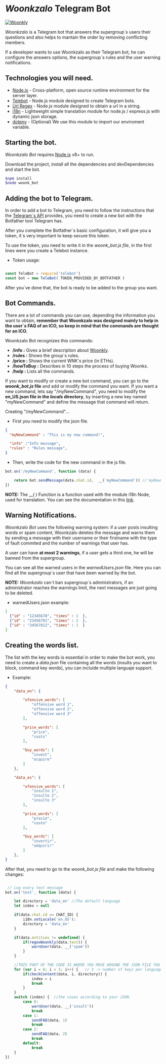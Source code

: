 # _Woonkzalo_ Telegram Bot
[![Woonkly](https://woonkly.com/img/email-assets/powered-by.png)](https://woonkly.com)

_Woonkzalo_ is a Telegram bot that answers the supergroup´s users their questions and also helps to mantain the order by removing conflicting members.

If a developer wants to use Woonkzalo as their Telegram bot, he can configure the answers options, the supergroup´s rules and the user warning notifications.

## Technologies you will need.
* [Node.js](https://nodejs.org/en/) - Cross-platform, open source runtime environment for the server layer.
* [Telebot](https://github.com/mullwar/telebot) - Node.js module designed to create Telegram bots.
* [Url Regex](https://www.npmjs.com/package/url-regex) - Node.js module designed to obtain a url in a string.
* [i18n](https://github.com/mashpie/i18n-node) - Lightweight simple translation module for node.js / express.js with dynamic json storage.
* [dotenv](https://www.npmjs.com/package/dotenv) - (Optional) We use this module to import our enviroment variable.
## Starting the bot.
_Woonkzalo Bot_ requires [Node.js](https://nodejs.org/) v8+ to run.

Download the project, install all the dependencies and devDependencies and start the bot.

```bash
$npm install
$node woonk_bot
```
## Adding the bot to Telegram.
In order to add a bot to Telegram, you need to follow the instructions that the [Telegram´s API](https://core.telegram.org/bots) provides, you need to create a new bot with the Botfather tool Telegram has.

After you complete the Botfather´s basic configuration, it will give you a token, it´s very important to keep secure this token.

To use the token, you need to write it in the _woonk_bot.js file_, in the first lines were you create a Telebot instance.

* Token usage:
```JavaScript

const TeleBot = require('telebot')
const bot = new TeleBot( TOKEN_PROVIDED_BY_BOTFATHER )

```
After you´ve done that, the bot is ready to be added to the group you want.

## Bot Commands.
There are a lot of commands you can use, depending the information you want to obtain, **remember that Woonkzalo was designed mainly to help in the user´s FAQ of an ICO, so keep in mind that the commands are thought for an ICO.**

Woonkzalo Bot recognizes this commands:

* **/info :** Gives a brief description about [Woonkly](https://woonkly.com).
* **/rules :** Shows the group´s rules.
* **/price :** Shows the current WNK's price (in ETHs).
* **/howToBuy :** Describes in 10 steps the process of buying Woonks.
* **/help :** Lists all the commands.

If you want to modify or create a new bot command, you can go to the **_woonk_bot.js_ file** and add or modify the command you want. If you want a new command, lets say "/myNewCommand", you need to modify the **en_US.json file in the _locals_ directory**, by inserting a new key named "myNewCommand" and define the message that command will return.

Creating "/myNewCommand"...

* First you need to modify the json file.
```json
{
  "myNewCommand" : "This is my new command!",

  "info" :"Info message",
  "rules" : "Rules message",
}
```
* Then, write the code for the new command in the js file.
```JavaScript
bot.on('/myNewCommand', function (data) {

    return bot.sendMessage(data.chat.id,  __('myNewCommand')) //'myNewCommand' represents the key in the JSON file
})
```
**NOTE:** The __( ) Function is a function used with the module i18n Node, used for translation. You can see the documentation in this [link](https://github.com/mashpie/i18n-node).


## Warning Notifications.
_Woonkzalo Bot_ uses the following warning system: if a user posts insulting words or spam content, Woonkzalo deletes the message and warns them by sending a message with their username or their firstname with the type of fault commited and the number of warnings that user has.

A user can have **at most 2 warnings**, if a user gets a third one, he will be banned from the supergroup.

You can see all the warned users in the _warnedUsers.json_ file. Here you can find all the supergroup´s user that have been warned by the bot.

**NOTE:** _Woonkzalo_ can´t ban supergroup´s administrators, if an administrator reaches the warnings limit, the next messages are just going to be deleted.

* warnedUsers.json example:

```json
[
  {"id" : "12345678", "times" : 1  },
  {"id" : "23456781", "times" : 2  },
  {"id" : "34567812", "times" : 1  }
]
```


## Creating the words list.
The list with the key words is essential in order to make the bot work, you need to create a _data.json_ file containing all the words (insults you want to block, command key words), you can incluide multiple languaje support.

* Example:
```json
{
    "data_en": {

        "ofensive_words": [
            "offensive word 1",
            "offensive word 2",
            "offensive word 3"
        ],

        "price_words": [
            "price",
            "costs"
        ],

        "buy_words": [
            "invest",
            "acquire"
        ]
    },

    "data_es": {

        "ofensive_words": [
            "insulto 1",
            "insulto 2",
            "insulto 3"
        ],

        "price_words": [
            "precio",
            "costo"
        ],

        "buy_words": [
            "invertir",
            "adquirir"
        ]
    },
}
```

After that, you need to go to the _woonk_bot.js file_ and make the following changes:
```JavaScript

 // Log every text message
bot.on('text', function (data) {

    let directory = 'data_en' //The default language
    let index = null

    if(data.chat.id == CHAT_ID) {
        i18n.setLocale('en_US');
        directory = 'data_en'
    }

    if(data.entities != undefined) {
        if(regexWoonkly(data.text)) {
            warnUser(data, __('spam'))
        }
    }

    //THIS PART OF THE CODE IS WHERE YOU MOVE AROUND THE JSON FILE YOU HAVE JUST CREATED.
    for (var i = 0; i < 3; i++) {   // 3 -> number of keys per language.
        if(checkContent(data, i, directory)) {
            index = i
            break
        }
    }
    switch (index) {  //the cases according to your JSON.
        case 0:
            warnUser(data, __('insult'))
            break
        case 1:
            sendFAQ(data, 1)
            break
        case 2:
            sendFAQ(data, 2)
            break
        default:
            break
    }
})

```
